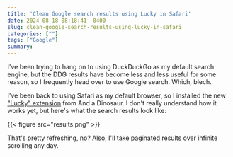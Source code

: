 ```yaml
---
title: 'Clean Google search results using Lucky in Safari'
date: 2024-08-18 08:18:41 -0400
slug: clean-google-search-results-using-lucky-in-safari
categories: [""]
tags: ["Google"]
summary: 
---
```


I've been trying to hang on to using DuckDuckGo as my default search engine, but the DDG results have become less and less useful for some reason, so I frequently head over to use Google search. Which, blech.

I've been back to using Safari as my default browser, so I installed the new ["Lucky" extension](https://andadinosaur.com/launch-lucky) from And a Dinosaur. I don't really understand how it works yet, but here's what the search results look like:

{{< figure src="results.png" >}}

That's pretty refreshing, no? Also, I'll take paginated results over infinite scrolling any day.
